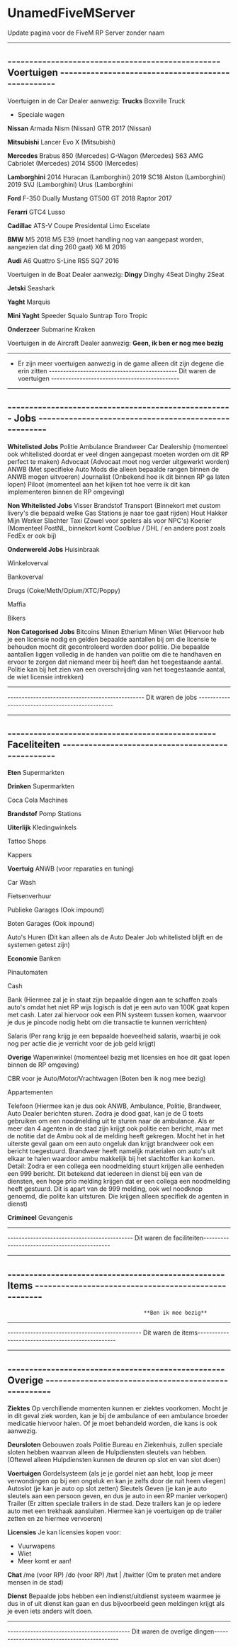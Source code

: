 # UnamedFiveMServer
Update pagina voor de FiveM RP Server zonder naam

-------------------------------------------------------------------------------------------------------------------
------------------------------------------------- **Voertuigen** --------------------------------------------------
-------------------------------------------------------------------------------------------------------------------

Voertuigen in de Car Dealer aanwezig:
 **Trucks**
 Boxville Truck
 - Speciale wagen
 
 **Nissan**
Armada Nism (Nissan)
GTR 2017 (Nissan)

**Mitsubishi**
Lancer Evo X (Mitsubishi)

**Mercedes**
Brabus 850 (Mercedes)
G-Wagon (Mercedes)
S63 AMG Cabriolet (Mercedes)
2014 S500 (Mercedes)

**Lamborghini**
2014 Huracan (Lamborghini)
2019 SC18 Alston (Lamborghini)
2019 SVJ (Lamborghini)
Urus (Lamborghini

**Ford**
F-350 Dually
Mustang GT500
GT 2018
Raptor 2017

**Ferarri**
GTC4 Lusso 

**Cadillac**
ATS-V Coupe
Presidental Limo
Escelate

**BMW**
M5 2018
M5 E39 (moet handling nog van aangepast worden, aangezien dat ding 260 gaat)
X6 M 2016

**Audi**
A6 Quattro S-Line
RS5
SQ7 2016


Voertuigen in de Boat Dealer aanwezig:
**Dingy**
Dinghy 4Seat
Dinghy 2Seat

**Jetski**
Seashark

**Yaght**
Marquis

**Mini Yaght**
Speeder
Squalo
Suntrap
Toro
Tropic

**Onderzeer**
Submarine
Kraken


Voertuigen in de Aircraft Dealer aanwezig:
**Geen, ik ben er nog mee bezig**

--------------------------------------------- ----------------------- ---------------------------------------------
* Er zijn meer voertuigen aanwezig in de game alleen dit zijn degene die erin zitten
--------------------------------------------- Dit waren de voertuigen ---------------------------------------------

-------------------------------------------------------------------------------------------------------------------
---------------------------------------------------- **Jobs** -----------------------------------------------------
-------------------------------------------------------------------------------------------------------------------

**Whitelisted Jobs**
Politie
Ambulance
Brandweer
Car Dealership (momenteel ook whitelisted doordat er veel dingen aangepast moeten worden om dit RP perfect te maken)
Advocaat (Advocaat moet nog verder uitgewerkt worden)
ANWB (Met specifieke Auto Mods die alleen bepaalde rangen binnen de ANWB mogen uitvoeren)
Journalist (Onbekend hoe ik dit binnen RP ga laten lopen)
Piloot (momenteel aan het kijken tot hoe verre ik dit kan implementeren binnen de RP omgeving)

**Non Whitelisted Jobs**
Visser
Brandstof Transport (Binnekort met custom livery's die bepaald welke Gas Stations je naar toe gaat rijden)
Hout Hakker 
Mijn Werker
Slachter
Taxi (Zowel voor spelers als voor NPC's)
Koerier (Momenteel PostNL, binnekort komt Coolblue / DHL / en andere post zoals FedEx er ook bij)

**Onderwereld Jobs**
Huisinbraak

Winkeloverval

Bankoverval

Drugs (Coke/Meth/Opium/XTC/Poppy)

Maffia

Bikers

**Non Categorised Jobs**
Bitcoins Minen
Etherium Minen
Wiet (Hiervoor heb je een licensie nodig en gelden bepaalde aantallen bij om die licensie te behouden mocht dit gecontroleerd worden door politie. Die bepaalde aantallen liggen volledig in de handen van politie om die te handhaven en ervoor te zorgen dat niemand meer bij heeft dan het toegestaande aantal. Politie kan bij het zien van een overschrijding van het toegestaande aantal, de wiet licensie intrekken)

-------------------------------------------------------------------------------------------------------------------
------------------------------------------------ Dit waren de jobs ------------------------------------------------


-------------------------------------------------------------------------------------------------------------------
------------------------------------------------ **Faceliteiten** -------------------------------------------------
-------------------------------------------------------------------------------------------------------------------

**Eten**
Supermarkten

**Drinken**
Supermarkten

Coca Cola Machines

**Brandstof**
Pomp Stations

**Uiterlijk**
Kledingwinkels

Tattoo Shops

Kappers

**Voertuig**
ANWB (voor reparaties en tuning)

Car Wash

Fietsenverhuur

Publieke Garages (Ook impound)

Boten Garages (Ook inpound)

Auto's Huren (Dit kan alleen als de Auto Dealer Job whitelisted blijft en de systemen getest zijn)

**Economie**
Banken

Pinautomaten

Cash

Bank (Hiermee zal je in staat zijn bepaalde dingen aan te schaffen zoals auto's omdat het niet RP wijs logisch is dat je een auto van 100K gaat kopen met cash. Later zal hiervoor ook een PIN systeem tussen komen, waarvoor je dus je pincode nodig hebt om die transactie te kunnen verrichten)

Salaris (Per rang krijg je een bepaalde hoeveelheid salaris, waarbij je ook nog per actie die je verricht voor de job geld krijgt)

**Overige**
Wapenwinkel (momenteel bezig met licensies en hoe dit gaat lopen binnen de RP omgeving)

CBR voor je Auto/Motor/Vrachtwagen (Boten ben ik nog mee bezig)

Appartementen

Telefoon (Hiermee kan je dus ook ANWB, Ambulance, Politie, Brandweer, Auto Dealer berichten sturen. Zodra je dood gaat, kan je de G toets gebruiken om een noodmelding uit te sturen naar de ambulance. Als er meer dan 4 agenten in de stad zijn krijgt ook politie een bericht, maar met de notitie dat de Ambu ook al de melding heeft gekregen. Mocht het in het uiterste geval gaan om een auto ongeluk dan krijgt brandweer ook een bericht toegestuurd. Brandweer heeft namelijk materialen om auto's uit elkaar te halen waardoor ambu makkelijk bij het slachtoffer kan komen. Detail: Zodra er een collega een noodmelding stuurt krijgen alle eenheden een 999 bericht. Dit betekend dat iedereen in dienst bij een van de diensten, een hoge prio melding krijgen dat er een collega een noodmelding heeft gestuurd. Dit is apart van de 999 melding, ook wel noodknop genoemd, die polite kan uitsturen. Die krijgen alleen specifiek de agenten in dienst)

**Crimineel**
Gevangenis


-------------------------------------------------------------------------------------------------------------------
-------------------------------------------- Dit waren de faciliteiten---------------------------------------------



-------------------------------------------------------------------------------------------------------------------
-------------------------------------------------- **Items** ----------------------------------------------------
-------------------------------------------------------------------------------------------------------------------

                                               **Ben ik mee bezig**

-------------------------------------------------------------------------------------------------------------------
----------------------------------------------- Dit waren de items-------------------------------------------------


-------------------------------------------------------------------------------------------------------------------
-------------------------------------------------- **Overige** ----------------------------------------------------
-------------------------------------------------------------------------------------------------------------------

**Ziektes**
Op verchillende momenten kunnen er ziektes voorkomen. Mocht je in dit geval ziek worden, kan je bij de ambulance of een ambulance broeder medicatie hiervoor halen. Of je moet behandeld worden, die kans is ook aanwezig.

**Deursloten**
Gebouwen zoals Politie Bureau en Ziekenhuis, zullen speciale sloten hebben waarvan alleen de Hulpdiensten sleutels van hebben. (Oftewel alleen Hulpdiensten kunnen de deuren op slot en van slot doen)

**Voertuigen**
Gordelsysteem (als je je gordel niet aan hebt, loop je meer verwondingen op bij een ongeluk en kan je zelfs door de ruit heen vliegen)
Autoslot (je kan je auto op slot zetten)
Sleutels Geven (je kan je auto sleutels aan een persoon geven, en dus je auto in een RP manier verkopen)
Trailer (Er zitten speciale trailers in de stad. Deze trailers kan je op iedere auto met een trekhaak aansluiten. Hiermee kan je voertuigen op de trailer zetten en ze hiermee vervoeren)

**Licensies**
Je kan licensies kopen voor:
  - Vuurwapens
  - Wiet
  - Meer komt er aan!
  
**Chat**
/me (voor RP)
/do (voor RP)
/twt | /twitter (Om te praten met andere mensen in de stad)


**Dienst**
Bepaalde jobs hebben een indienst/uitdienst systeem waarmee je dus in of uit dienst kan gaan en dus bijvoorbeeld geen meldingen krijgt als je even iets anders wilt doen.


-------------------------------------------------------------------------------------------------------------------
------------------------------------------- Dit waren de overige dingen--------------------------------------------

